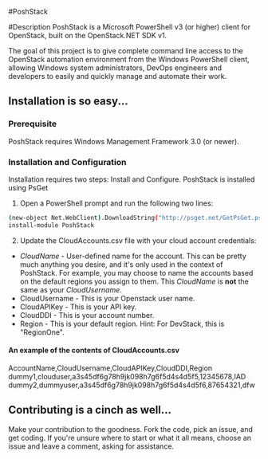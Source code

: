 #PoshStack

#Description
PoshStack is a Microsoft PowerShell v3 (or higher) client for OpenStack, built on the OpenStack.NET SDK v1.

The goal of this project is to give complete command line access to the OpenStack automation environment from the Windows PowerShell client, allowing Windows system administrators, DevOps engineers and developers to easily and quickly manage and automate their work.

## Installation is so easy...

### Prerequisite
PoshStack requires Windows Management Framework 3.0 (or newer).

### Installation and Configuration
Installation requires two steps: Install and Configure. PoshStack is installed using PsGet

1. Open a PowerShell prompt and run the following two lines:
```bash
(new-object Net.WebClient).DownloadString("http://psget.net/GetPsGet.ps1") | iex
install-module PoshStack
```
2. Update the CloudAccounts.csv file with your cloud account credentials:  
  * _CloudName_ - User-defined name for the account. This can be pretty much anything you desire, and it's only used in the context of PoshStack. For example, you may choose to name the accounts based on the default regions you assign to them. This _CloudName_ is **not** the same as your _CloudUsername_.
  * CloudUsername - This is your Openstack user name.
  * CloudAPIKey - This is your API key.
  * CloudDDI - This is your account number.
  * Region - This is your default region. Hint: For DevStack, this is "RegionOne".

#### An example of the contents of CloudAccounts.csv

AccountName,CloudUsername,CloudAPIKey,CloudDDI,Region
dummy1,clouduser,a3s45df6g78h9jk098h7g6f5d4s4d5f5,12345678,IAD
dummy2,dummyuser,a3s45df6g78h9jk098h7g6f5d4s4d5f6,87654321,dfw

## Contributing is a cinch as well...
Make your contribution to the goodness. Fork the code, pick an issue, and get coding. If you're unsure where to start or what it all means, choose an issue and leave a comment, asking for assistance.
